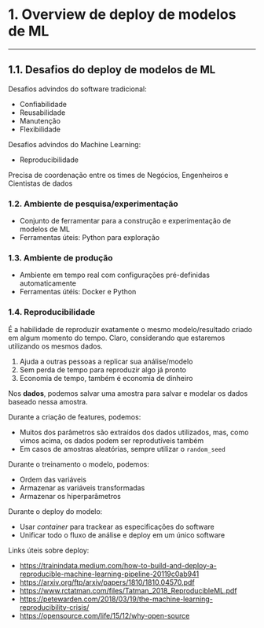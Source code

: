 # 1. Overview de deploy de modelos de ML

---

## 1.1. Desafios do deploy de modelos de ML

Desafios advindos do software tradicional: 

- Confiabilidade
- Reusabilidade 
- Manutenção
- Flexibilidade

Desafios advindos do Machine Learning: 

- Reproducibilidade 

Precisa de coordenação entre os times de Negócios, Engenheiros e Cientistas de dados

### 1.2. Ambiente de pesquisa/experimentação

- Conjunto de ferramentar para a construção e experimentação de modelos de ML
- Ferramentas úteis: Python para exploração

### 1.3. Ambiente de produção

- Ambiente em tempo real com configurações pré-definidas automaticamente 
- Ferramentas útéis: Docker e Python

### 1.4. Reproducibilidade

É a habilidade de reproduzir exatamente o mesmo modelo/resultado criado em algum momento do tempo. Claro, considerando que estaremos utilizando os mesmos dados. 


1. Ajuda a outras pessoas a replicar sua análise/modelo
2. Sem perda de tempo para reproduzir algo já pronto
3. Economia de tempo, também é economia de dinheiro


Nos **dados**, podemos salvar uma amostra para salvar e modelar os dados baseado nessa amostra. 

Durante a criação de features, podemos: 

- Muitos dos parâmetros são extraídos dos dados utilizados, mas, como vimos acima, os dados podem ser reprodutíveis também
- Em casos de amostras aleatórias, sempre utilizar o `random_seed`

Durante o treinamento o modelo, podemos: 

- Ordem das variáveis
- Armazenar as variáveis transformadas
- Armazenar os hiperparâmetros

Durante o deploy do modelo:

- Usar *container* para trackear as especificações do software
- Unificar todo o fluxo de análise e deploy em um único software


Links úteis sobre deploy: 

- https://trainindata.medium.com/how-to-build-and-deploy-a-reproducible-machine-learning-pipeline-20119c0ab941
- https://arxiv.org/ftp/arxiv/papers/1810/1810.04570.pdf
- https://www.rctatman.com/files/Tatman_2018_ReproducibleML.pdf
- https://petewarden.com/2018/03/19/the-machine-learning-reproducibility-crisis/
- https://opensource.com/life/15/12/why-open-source